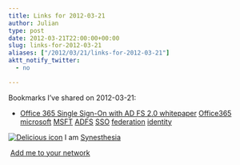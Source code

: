 ```yaml
---
title: Links for 2012-03-21
author: Julian
type: post
date: 2012-03-21T22:00:00+00:00
slug: links-for-2012-03-21 
aliases: ["/2012/03/21/links-for-2012-03-21"]
aktt_notify_twitter:
  - no

---
```

Bookmarks I&#8217;ve shared on 2012-03-21:

  * [Office 365 Single Sign-On with AD FS 2.0 whitepaper][1] 
    [Office365][2] [microsoft][3] [MSFT][4] [ADFS][5] [SSO][6] [federation][7] [identity][8] </li> </ul> 
    
    <p class="deliciouslink">
      <a href="https://del.icio.us/synesthesia" title="See all my bookmarks on del.icio.us"><img src="https://www.synesthesia.co.uk/images/deliciousicon.jpg" alt="Delicious icon" /></a>&nbsp;I am <a href="https://del.icio.us/synesthesia" title="See all my bookmarks on del.icio.us">Synesthesia</a>
    </p>
    
    <p class="deliciouslink">
      <a href="https://del.icio.us/network?add=synesthesia" title="Add me to your del.icio.us network"><img src="https://www.synesthesia.co.uk/images/add.gif" alt="" /></a>&nbsp;<a href="https://del.icio.us/network?add=synesthesia" title="Add me to your del.icio.us network">Add me to your network</a>
    </p>

 [1]: https://www.microsoft.com/download/en/details.aspx?id=28971
 [2]: https://www.delicious.com/synesthesia/Office365
 [3]: https://www.delicious.com/synesthesia/microsoft
 [4]: https://www.delicious.com/synesthesia/MSFT
 [5]: https://www.delicious.com/synesthesia/ADFS
 [6]: https://www.delicious.com/synesthesia/SSO
 [7]: https://www.delicious.com/synesthesia/federation
 [8]: https://www.delicious.com/synesthesia/identity